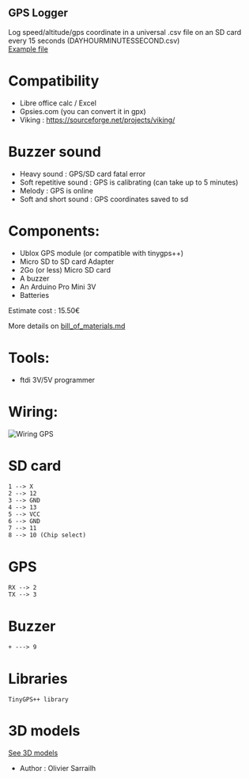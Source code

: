 GPS Logger
----------

Log speed/altitude/gps coordinate in a universal .csv file on an SD card every 15 seconds (DAYHOURMINUTESSECOND.csv)   
[Example file](https://github.com/pigetArduino/gpsLogger/blob/master/doc/example.csv)

# Compatibility
* Libre office calc / Excel
* Gpsies.com (you can convert it in gpx) 
* Viking : https://sourceforge.net/projects/viking/

# Buzzer sound
* Heavy sound : GPS/SD card fatal error
* Soft repetitive sound : GPS is calibrating (can take up to 5 minutes)
* Melody : GPS is online
* Soft and short sound : GPS coordinates saved to sd  

# Components:
  * Ublox GPS module (or compatible with tinygps++)
  * Micro SD to SD card Adapter
  * 2Go (or less) Micro SD card 
  * A buzzer
  * An Arduino Pro Mini 3V
  * Batteries   

Estimate cost : 15.50€   

More details on [bill_of_materials.md](https://github.com/pigetArduino/gpsLogger/blob/master/doc/bill_of_materials.md)

#  Tools:
 * ftdi 3V/5V programmer

# Wiring:
![Wiring GPS](https://github.com/pigetArduino/gpsLogger/blob/master/doc/gpsLogger_wiring.png)
#  SD card 
```
1 --> X
2 --> 12
3 --> GND
4 --> 13
5 --> VCC
6 --> GND
7 --> 11
8 --> 10 (Chip select)
```
#  GPS
```
RX --> 2
TX --> 3

```
# Buzzer
```
+ ---> 9
```

# Libraries
```
TinyGPS++ library
```

# 3D models
[See 3D models](https://github.com/pigetArduino/gpsLogger/blob/master/3D/)
* Author : Olivier Sarrailh   
 
